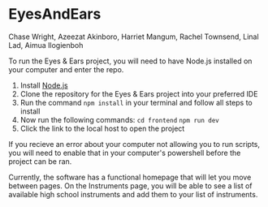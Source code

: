 # EyesAndEars
Chase Wright, Azeezat Akinboro, Harriet Mangum, Rachel Townsend, Linal Lad, Aimua Ilogienboh

To run the Eyes & Ears project, you will need to have Node.js installed on your computer and enter the repo.

1) Install [Node.js](https://nodejs.org/en)
2) Clone the repository for the Eyes & Ears project into your preferred IDE
3) Run the command ```npm install``` in your terminal and follow all steps to install
4) Now run the following commands: ```cd frontend``` ```npm run dev```
5) Click the link to the local host to open the project

If you recieve an error about your computer not allowing you to run scripts, you will need to enable that in your computer's powershell before the project can be ran.

Currently, the software has a functional homepage that will let you move between pages. On the Instruments page, you will be able to see a list of available high school instruments and add them to your list of instruments.
